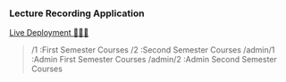 ### Lecture Recording Application
[Live Deployment 🚀🚀🚀](https://lecture-recorder.herokuapp.com/)

> /1 :First Semester Courses
> /2 :Second Semester Courses
> /admin/1 :Admin First Semester Courses
> /admin/2 :Admin Second Semester Courses
